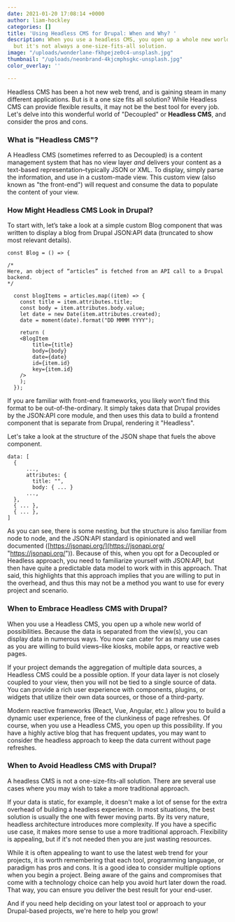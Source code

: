 ```yaml
---
date: 2021-01-20 17:08:14 +0000
author: liam-hockley
categories: []
title: 'Using Headless CMS for Drupal: When and Why? '
description: When you use a headless CMS, you open up a whole new world of possibility,
  but it's not always a one-size-fits-all solution.
image: "/uploads/wonderlane-fkhpejze0c4-unsplash.jpg"
thumbnail: "/uploads/neonbrand-4kjcmphsgkc-unsplash.jpg"
color_overlay: ''

---
```

Headless CMS has been a hot new web trend, and is gaining steam in many different applications. But is it a one size fits all solution? While Headless CMS can provide flexible results, it may not be the best tool for every job. Let's delve into this wonderful world of "Decoupled" or **Headless CMS**, and consider the pros and cons.

### **What is "Headless CMS"?** 

A Headless CMS (sometimes referred to as Decoupled) is a content management system that has no view layer _and_ delivers your content as a text-based representation–typically JSON or XML. To display, simply parse the information, and use in a custom-made view. This custom view (also known as "the front-end") will request and consume the data to populate the content of your view.

### **How Might Headless CMS Look in Drupal?** 

To start with, let’s take a look at a simple custom Blog component that was written to display a blog from Drupal JSON:API data (truncated to show most relevant details). 

    const Blog = () => {
      
    /*
    Here, an object of “articles” is fetched from an API call to a Drupal backend. 
    */
    
      const blogItems = articles.map((item) => {
    	const title = item.attributes.title;
    	const body = item.attributes.body.value;
    	let date = new Date(item.attributes.created);
    	date = moment(date).format("DD MMMM YYYY");
    
    	return (
      	<BlogItem
        	title={title}
        	body={body}
        	date={date}
        	id={item.id}
        	key={item.id}
      	/>
    	);
      });

If you are familiar with front-end frameworks, you likely won't find this format to be out-of-the-ordinary. It simply takes data that Drupal provides by the JSON:API core module, and then uses this data to build a frontend component that is separate from Drupal, rendering it "Headless". 

Let's take a look at the structure of the JSON shape that fuels the above component. 

    
    data: [ 
      {
          ...,
          attributes: {
            title: "",
            body: { ... } 
          ...,
      },
      { ... },
      { ... },
    ]

As you can see, there is some nesting, but the structure is also familiar from node to node, and the JSON:API standard is opinionated and well documented ([https://jsonapi.org/](https://jsonapi.org/ "https://jsonapi.org/")). Because of this, when you opt for a Decoupled or Headless approach, you need to familiarize yourself with JSON:API, but then have quite a predictable data model to work with in this approach. That said, this highlights that this approach implies that you are willing to put in the overhead, and thus this may not be a method you want to use for every project and scenario.

### **When to Embrace Headless CMS with Drupal?**

When you use a Headless CMS, you open up a whole new world of possibilities. Because the data is separated from the view(s), you can display data in numerous ways. You now can cater for as many use cases as you are willing to build views–like kiosks, mobile apps, or reactive web pages.

If your project demands the aggregation of multiple data sources, a Headless CMS could be a possible option. If your data layer is not closely coupled to your view, then you will not be tied to a single source of data. You can provide a rich user experience with components, plugins, or widgets that utilize their own data sources, or those of a third-party.

Modern reactive frameworks (React, Vue, Angular, etc.) allow you to build a dynamic user experience, free of the clunkiness of page refreshes. Of course, when you use a Headless CMS, you open up this possibility. If you have a highly active blog that has frequent updates, you may want to consider the headless approach to keep the data current without page refreshes.

### **When to Avoid Headless CMS with Drupal?**

A headless CMS is not a one-size-fits-all solution. There are several use cases where you may wish to take a more traditional approach.

If your data is static, for example, it doesn't make a lot of sense for the extra overhead of building a headless experience. In most situations, the best solution is usually the one with fewer moving parts. By its very nature, headless architecture introduces more complexity. If you have a specific use case, it makes more sense to use a more traditional approach. Flexibility is appealing, but if it's not needed then you are just wasting resources.

While it is often appealing to want to use the latest web trend for your projects, it is worth remembering that each tool, programming language, or paradigm has pros and cons. It is a good idea to consider multiple options when you begin a project. Being aware of the gains and compromises that come with a technology choice can help you avoid hurt later down the road. That way, you can ensure you deliver the best result for your end-user.

And if you need help deciding on your latest tool or approach to your Drupal-based projects, we're here to help you grow! 